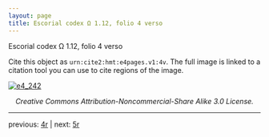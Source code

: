 ```yaml
---
layout: page
title: Escorial codex Ω 1.12, folio 4 verso
---
```


Escorial codex Ω 1.12, folio 4 verso

Cite this object as `urn:cite2:hmt:e4pages.v1:4v`.  The full image is linked to a citation tool you can use to cite regions of the image.

[![e4_242](http://www.homermultitext.org/iipsrv?IIIF=/project/homer/pyramidal/deepzoom/hmt/e4img/2017a/e4_242.tif/full/800,/0/default.jpg)](http://www.homermultitext.org/ict2/?urn=urn:cite2:hmt:e4img.2017a:e4_242) 

<p style="text-align: center; font-style: italic;">Creative Commons Attribution-Noncommercial-Share Alike 3.0 License.</p>

---

previous: [4r](../4r/) | next: [5r](../5r/)